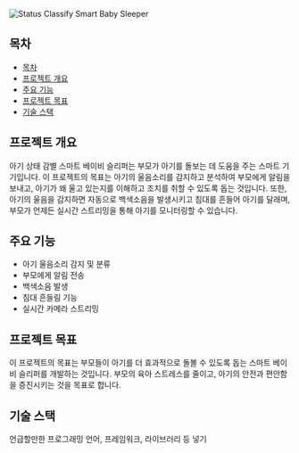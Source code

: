 ![Status Classify Smart Baby Sleeper](https://capsule-render.vercel.app/api?type=waving&color=auto&height=300&section=header&text=Status%20Classify%20Smart%20Baby%20Sleeper&fontSize=50)

## 목차
- [목차](#목차)
- [프로젝트 개요](#프로젝트-개요)
- [주요 기능](#주요-기능)
- [프로젝트 목표](#프로젝트-목표)
- [기술 스택](#기술-스택)

## 프로젝트 개요
아기 상태 감별 스마트 베이비 슬리퍼는 부모가 아기를 돌보는 데 도움을 주는 스마트 기기입니다. 이 프로젝트의 목표는 아기의 울음소리를 감지하고 분석하여 부모에게 알림을 보내고, 아기가 왜 울고 있는지를 이해하고 조치를 취할 수 있도록 돕는 것입니다. 또한, 아기의 울음을 감지하면 자동으로 백색소음을 발생시키고 침대를 흔들어 아기를 달래며, 부모가 언제든 실시간 스트리밍을 통해 아기를 모니터링할 수 있습니다.

## 주요 기능
- 아기 울음소리 감지 및 분류
- 부모에게 알림 전송
- 백색소음 발생
- 침대 흔들림 기능
- 실시간 카메라 스트리밍

## 프로젝트 목표
이 프로젝트의 목표는 부모들이 아기를 더 효과적으로 돌볼 수 있도록 돕는 스마트 베이비 슬리퍼를 개발하는 것입니다. 부모의 육아 스트레스를 줄이고, 아기의 안전과 편안함을 증진시키는 것을 목표로 합니다.

## 기술 스택
언급할만한 프로그래밍 언어, 프레임워크, 라이브러리 등 넣기

